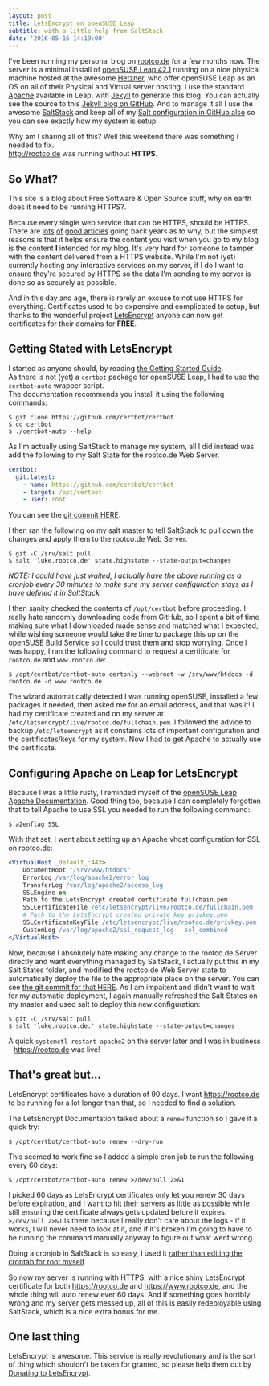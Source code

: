 ```yaml
---
layout: post
title: LetsEncrypt on openSUSE Leap
subtitle: with a little help from SaltStack
date: '2016-05-16 14:19:00'
---
```

I've been running my personal blog on [rootco.de](http://rootco.de) for a few months now. The server is a minimal install of [openSUSE Leap 42.1](https://software.opensuse.org/421/en) running on a nice physical machine hosted at the awesome [Hetzner](https://www.hetzner.de/en/), who offer openSUSE Leap as an OS on all of their Physical and Virtual server hosting. I use the standard [Apache](https://httpd.apache.org/) available in Leap, with [Jekyll](https://jekyllrb.com/) to generate this blog. You can actually see the source to this [Jekyll blog on GitHub](https://github.com/sysrich/rootco.de-web). And to manage it all I use the awesome [SaltStack](https://saltstack.com/) and keep all of my [Salt configuration in GitHub also](https://github.com/sysrich/salt-states) so you can see exactly how my system is setup.

Why am I sharing all of this? Well this weekend there was something I needed to fix.  
http://rootco.de was running without **HTTPS**.

## So What?
This site is a blog about Free Software & Open Source stuff, why on earth does it need to be running HTTPS?.

Because every single web service that can be HTTPS, should be HTTPS. There are [lots](http://arstechnica.com/business/2011/03/https-is-more-secure-so-why-isnt-the-web-using-it/) [of](http://mashable.com/2011/05/31/https-web-security/#.djdB6AMOsq4) [good articles](https://developers.google.com/web/fundamentals/security/encrypt-in-transit/why-https?hl=en) going back years as to why, but the simplest reasons is that it helps ensure the content you visit when you go to my blog is the content **I** intended for my blog. It's very hard for someone to tamper with the content delivered from a HTTPS website. While I'm not (yet) currently hosting any interactive services on my server, if I do I want to ensure they're secured by HTTPS so the data I'm sending to my server is done so as securely as possible.

And in this day and age, there is rarely an excuse to not use HTTPS for everything. Certificates used to be expensive and complicated to setup, but thanks to the wonderful project [LetsEncrypt](https://letsencrypt.org) anyone can now get certificates for their domains for **FREE**.

## Getting Stated with LetsEncrypt
I started as anyone should, by reading [the Getting Started Guide](https://letsencrypt.org/getting-started/).  
As there is not (yet) a `certbot` package for openSUSE Leap, I had to use the `certbot-auto` wrapper script.  
The documentation recommends you install it using the following commands:

```shell
$ git clone https://github.com/certbot/certbot
$ cd certbot
$ ./certbot-auto --help
```

As I'm actually using SaltStack to manage my system, all I did instead was add the following to my Salt State for the rootco.de Web Server.

```YAML
certbot:
  git.latest:
    - name: https://github.com/certbot/certbot
    - target: /opt/certbot
    - user: root
```
You can see the [git commit HERE](https://github.com/sysrich/salt-states/commit/2b3b9ea2bf988d6210119ee6d40648174319f49e).

I then ran the following on my salt master to tell SaltStack to pull down the changes and apply them to the rootco.de Web Server.

```shell
$ git -C /srv/salt pull 
$ salt 'luke.rootco.de' state.highstate --state-output=changes
```

*NOTE: I could have just waited, I actually have the above running as a cronjob every 30 minutes to make sure my server configuration stays as I have defined it in SaltStack*

I then sanity checked the contents of `/opt/certbot` before proceeding. I really hate randomly downloading code from GitHub, so I spent a bit of time making sure what I downloaded made sense and matched what I expected, while wishing someone would take the time to package this up on the [openSUSE Build Service](https://build.opensuse.org) so I could trust them and stop worrying. Once I was happy, I ran the following command to request a certificate for `rootco.de` and `www.rootco.de`:

```shell
$ /opt/certbot/certbot-auto certonly --webroot -w /srv/www/htdocs -d rootco.de -d www.rootco.de
```
The wizard automatically detected I was running openSUSE, installed a few packages it needed, then asked me for an email address, and that was it! I had my certificate created and on my server at `/etc/letsencrypt/live/rootco.de/fullchain.pem`. I followed the advice to backup `/etc/letsencrypt` as it constains lots of important configuration and the certificates/keys for my system. Now I had to get Apache to actually use the certificate.

## Configuring Apache on Leap for LetsEncrypt

Because I was a little rusty, I reminded myself of the [openSUSE Leap Apache Documentation](https://doc.opensuse.org/documentation/leap/reference/html/book.opensuse.reference/cha.apache2.html#sec.apache2.ssl.configuration). Good thing too, because I can completely forgotten that to tell Apache to use SSL you needed to run the following command:

```shell
$ a2enflag SSL
```

With that set, I went about setting up an Apache vhost configuration for SSL on rootco.de:

```Apache
<VirtualHost _default_:443>
	DocumentRoot "/srv/www/htdocs"
	ErrorLog /var/log/apache2/error_log
	TransferLog /var/log/apache2/access_log
	SSLEngine on
	Path to the LetsEncrypt created certificate fullchain.pem
	SSLCertificateFile /etc/letsencrypt/live/rootco.de/fullchain.pem 
	# Path to the LetsEncrypt created private key privkey.pem
	SSLCertificateKeyFile /etc/letsencrypt/live/rootco.de/privkey.pem
	CustomLog /var/log/apache2/ssl_request_log   ssl_combined
</VirtualHost>
```

Now, because I absolutely hate making any change to the rootco.de Server directly and want everything managed by SaltStack, I actually put this in my Salt States folder, and modified the rootco.de Web Server state to automatically deploy the file to the appropriate place on the server. You can see [the git commit for that HERE](https://github.com/sysrich/salt-states/commit/ab3b8fcc6aeae57c02f2ad40cb423a0e6a65a579). As I am impaitent and didn't want to wait for my automatic deployment, I again manually refreshed the Salt States on my master and used salt to deploy this new configuration:

```shell
$ git -C /srv/salt pull 
$ salt 'luke.rootco.de.' state.highstate --state-output=changes
```

A quick `systemctl restart apache2` on the server later and I was in business - https://rootco.de was live!

## That's great but...
LetsEncrypt certificates have a duration of 90 days. I want https://rootco.de to be running for a lot longer than that, so I needed to find a solution.

The LetsEncrypt Documentation talked about a `renew` function so I gave it a quick try:

```shell
$ /opt/certbot/certbot-auto renew --dry-run
```

This seemed to work fine so I added a simple cron job to run the following every 60 days:

```shell
$ /opt/certbot/certbot-auto renew >/dev/null 2>&1
```

I picked 60 days as LetsEncrypt certificates only let you renew 30 days before expiration, and I want to hit their servers as little as possible while still ensuring the certificate always gets updated before it expires. `>/dev/null 2>&1` is there because I really don't care about the logs - if it works, I will never need to look at it, and if it's broken I'm going to have to be running the command manually anyway to figure out what went wrong.

Doing a cronjob in SaltStack is so easy, I used it [rather than editing the crontab for root myself](https://github.com/sysrich/salt-states/commit/eac0c5c9fe56281a922ca8a486c1b3ed30bb7a25).

So now my server is running with HTTPS, with a nice shiny LetsEncrypt certificate for both https://rootco.de and https://www.rootco.de, and the whole thing will auto renew ever 60 days. And if something goes horribly wrong and my server gets messed up, all of this is easily redeployable using SaltStack, which is a nice extra bonus for me.

## One last thing

LetsEncrypt is awesome. This service is really revolutionary and is the sort of thing which shouldn't be taken for granted, so please help them out by [Donating to LetsEncrypt](https://letsencrypt.org/donate).


